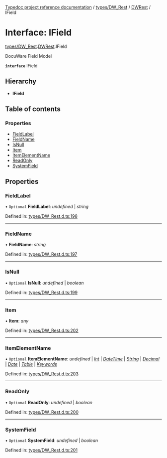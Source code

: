 [Typedoc project reference documentation](../README.md) / [types/DW_Rest](../modules/types_dw_rest.md) / [DWRest](../modules/types_dw_rest.dwrest.md) / IField

# Interface: IField

[types/DW_Rest](../modules/types_dw_rest.md).[DWRest](../modules/types_dw_rest.dwrest.md).IField

DocuWare Field Model

**`interface`** IField

## Hierarchy

* **IField**

## Table of contents

### Properties

- [FieldLabel](types_dw_rest.dwrest.ifield.md#fieldlabel)
- [FieldName](types_dw_rest.dwrest.ifield.md#fieldname)
- [IsNull](types_dw_rest.dwrest.ifield.md#isnull)
- [Item](types_dw_rest.dwrest.ifield.md#item)
- [ItemElementName](types_dw_rest.dwrest.ifield.md#itemelementname)
- [ReadOnly](types_dw_rest.dwrest.ifield.md#readonly)
- [SystemField](types_dw_rest.dwrest.ifield.md#systemfield)

## Properties

### FieldLabel

• `Optional` **FieldLabel**: *undefined* \| *string*

Defined in: [types/DW_Rest.d.ts:198](https://github.com/DocuWare/REST-Sample-TS/blob/6f07cff/src/types/DW_Rest.d.ts#L198)

___

### FieldName

• **FieldName**: *string*

Defined in: [types/DW_Rest.d.ts:197](https://github.com/DocuWare/REST-Sample-TS/blob/6f07cff/src/types/DW_Rest.d.ts#L197)

___

### IsNull

• `Optional` **IsNull**: *undefined* \| *boolean*

Defined in: [types/DW_Rest.d.ts:199](https://github.com/DocuWare/REST-Sample-TS/blob/6f07cff/src/types/DW_Rest.d.ts#L199)

___

### Item

• **Item**: *any*

Defined in: [types/DW_Rest.d.ts:202](https://github.com/DocuWare/REST-Sample-TS/blob/6f07cff/src/types/DW_Rest.d.ts#L202)

___

### ItemElementName

• `Optional` **ItemElementName**: *undefined* \| [*Int*](../enums/types_dw_rest.dwrest.itemchoicetype.md#int) \| [*DateTime*](../enums/types_dw_rest.dwrest.itemchoicetype.md#datetime) \| [*String*](../enums/types_dw_rest.dwrest.itemchoicetype.md#string) \| [*Decimal*](../enums/types_dw_rest.dwrest.itemchoicetype.md#decimal) \| [*Date*](../enums/types_dw_rest.dwrest.itemchoicetype.md#date) \| [*Table*](../enums/types_dw_rest.dwrest.itemchoicetype.md#table) \| [*Keywords*](../enums/types_dw_rest.dwrest.itemchoicetype.md#keywords)

Defined in: [types/DW_Rest.d.ts:203](https://github.com/DocuWare/REST-Sample-TS/blob/6f07cff/src/types/DW_Rest.d.ts#L203)

___

### ReadOnly

• `Optional` **ReadOnly**: *undefined* \| *boolean*

Defined in: [types/DW_Rest.d.ts:200](https://github.com/DocuWare/REST-Sample-TS/blob/6f07cff/src/types/DW_Rest.d.ts#L200)

___

### SystemField

• `Optional` **SystemField**: *undefined* \| *boolean*

Defined in: [types/DW_Rest.d.ts:201](https://github.com/DocuWare/REST-Sample-TS/blob/6f07cff/src/types/DW_Rest.d.ts#L201)
